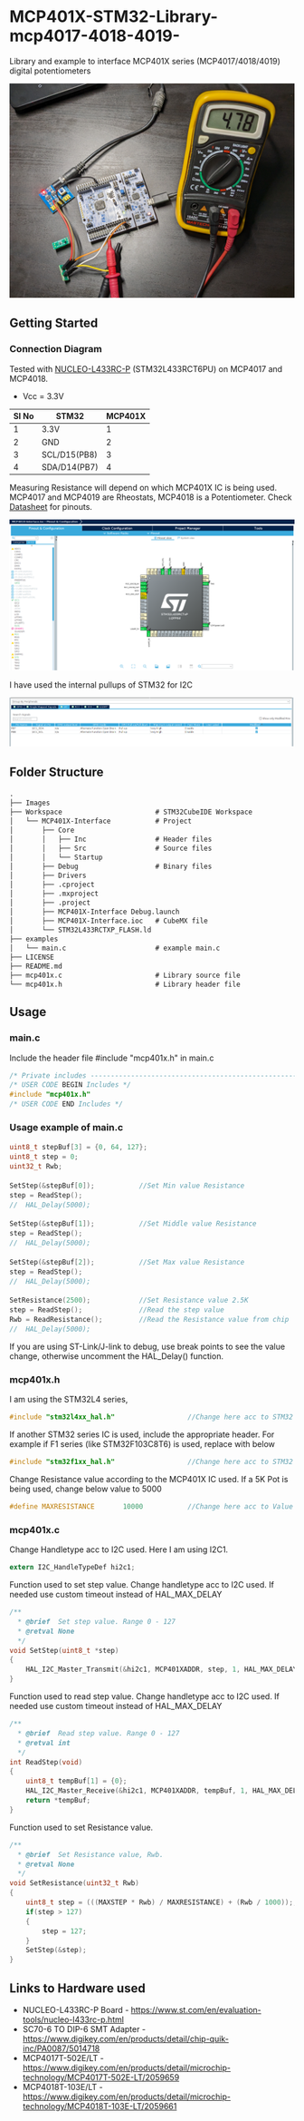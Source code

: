 # MCP401X-STM32-Library-mcp4017-4018-4019-

Library and example to interface MCP401X series (MCP4017/4018/4019) digital potentiometers

![](Images/Img.jpg)

## Getting Started

### Connection Diagram

Tested with [NUCLEO-L433RC-P](https://www.st.com/en/evaluation-tools/nucleo-l433rc-p.html) (STM32L433RCT6PU) on MCP4017 and MCP4018. 
- Vcc = 3.3V

|Sl No |      STM32                    |  MCP401X    |
|------|-------------------------------|-------------|                                   
| 1    | 3.3V                          | 1           |
| 2    | GND                           | 2           |
| 3    | SCL/D15(PB8)                  | 3           |
| 4    | SDA/D14(PB7)                  | 4           |

Measuring Resistance will depend on which MCP401X IC is being used. 
MCP4017 and MCP4019 are Rheostats, MCP4018 is a Potentiometer. Check [Datasheet](https://ww1.microchip.com/downloads/en/DeviceDoc/22147a.pdf) for pinouts.

![](Images/STM32_Connection.png)

I have used the internal pullups of STM32 for I2C

![](Images/pullup.png)

## Folder Structure

    .
    ├── Images
    ├── Workspace          				# STM32CubeIDE Workspace          
    │   └── MCP401X-Interface    		# Project
    │   	├── Core         
    │   	│	├── Inc 				# Header files
    │   	│	├── Src 				# Source files 
    │   	│ 	└── Startup
    │   	├── Debug  					# Binary files 
	│   	├── Drivers 
	│   	├── .cproject 
	│   	├── .mxproject 
	│   	├── .project 
	│   	├── MCP401X-Interface Debug.launch 
	│   	├── MCP401X-Interface.ioc 	# CubeMX file
	│ 		└── STM32L433RCTXP_FLASH.ld		
	├── examples                		 	
	│   └── main.c    					# example main.c
	├── LICENSE              			
	├── README.md             			
	├── mcp401x.c  						# Library source file 
	└── mcp401x.h  						# Library header file 
   

## Usage

### main.c

Include the header file #include "mcp401x.h" in main.c

```c
/* Private includes ----------------------------------------------------------*/
/* USER CODE BEGIN Includes */
#include "mcp401x.h"
/* USER CODE END Includes */
```
### Usage example of main.c

```c
uint8_t stepBuf[3] = {0, 64, 127};
uint8_t step = 0;
uint32_t Rwb;

SetStep(&stepBuf[0]);			//Set Min value Resistance
step = ReadStep();
//	HAL_Delay(5000);

SetStep(&stepBuf[1]);			//Set Middle value Resistance
step = ReadStep();
//  HAL_Delay(5000);

SetStep(&stepBuf[2]);			//Set Max value Resistance
step = ReadStep();
//	HAL_Delay(5000);

SetResistance(2500);			//Set Resistance value 2.5K
step = ReadStep();				//Read the step value
Rwb = ReadResistance();			//Read the Resistance value from chip
//	HAL_Delay(5000);
```

If you are using ST-Link/J-link to debug, use break points to see the value change, otherwise uncomment the HAL_Delay() function. 

### mcp401x.h

I am using the STM32L4 series,
```c
#include "stm32l4xx_hal.h"					//Change here acc to STM32 series used
```
If another STM32 series IC is used, include the appropriate header. For example if F1 series (like STM32F103C8T6) is used, replace with below 

```c
#include "stm32f1xx_hal.h"					//Change here acc to STM32 series used
```

Change Resistance value according to the MCP401X IC used. If a 5K Pot is being used, change below value to 5000 

```c
#define MAXRESISTANCE    	10000     		//Change here acc to Value of MCP401X
```

### mcp401x.c

Change Handletype acc to I2C used. Here I am using I2C1.

```c
extern I2C_HandleTypeDef hi2c1;
```

Function used to set step value. Change handletype acc to I2C used. If needed use custom timeout instead of HAL_MAX_DELAY

```c
/**
  * @brief  Set step value. Range 0 - 127
  * @retval None
  */
void SetStep(uint8_t *step)
{
	HAL_I2C_Master_Transmit(&hi2c1, MCP401XADDR, step, 1, HAL_MAX_DELAY);
}
```

Function used to read step value. Change handletype acc to I2C used. If needed use custom timeout instead of HAL_MAX_DELAY

```c
/**
  * @brief  Read step value. Range 0 - 127
  * @retval int
  */
int ReadStep(void)
{
	uint8_t tempBuf[1] = {0};
	HAL_I2C_Master_Receive(&hi2c1, MCP401XADDR, tempBuf, 1, HAL_MAX_DELAY);
	return *tempBuf;
}
```

Function used to set Resistance value. 

```c
/**
  * @brief  Set Resistance value, Rwb.
  * @retval None
  */
void SetResistance(uint32_t Rwb)
{
	uint8_t step = (((MAXSTEP * Rwb) / MAXRESISTANCE) + (Rwb / 1000));;
	if(step > 127)
	{
		step = 127;
	}
	SetStep(&step);
}

```

## Links to Hardware used

- NUCLEO-L433RC-P Board - https://www.st.com/en/evaluation-tools/nucleo-l433rc-p.html
- SC70-6 TO DIP-6 SMT Adapter - https://www.digikey.com/en/products/detail/chip-quik-inc/PA0087/5014718
- MCP4017T-502E/LT - https://www.digikey.com/en/products/detail/microchip-technology/MCP4017T-502E-LT/2059659
- MCP4018T-103E/LT - https://www.digikey.com/en/products/detail/microchip-technology/MCP4018T-103E-LT/2059661